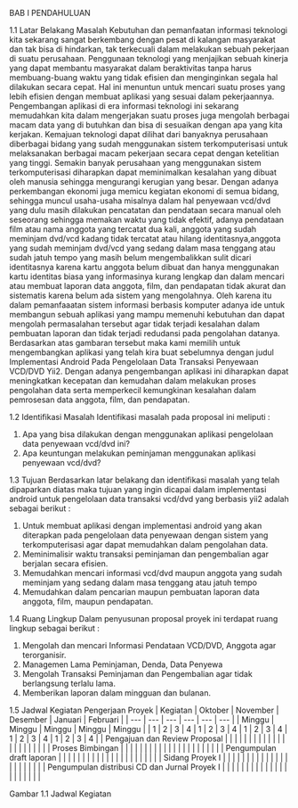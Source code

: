 BAB I
PENDAHULUAN

1.1	Latar Belakang Masalah 
Kebutuhan dan pemanfaatan informasi teknologi kita sekarang sangat berkembang dengan pesat di kalangan masyarakat dan tak bisa di hindarkan, tak terkecuali dalam melakukan sebuah pekerjaan di suatu perusahaan. Penggunaan teknologi yang menjajikan sebuah kinerja yang dapat membantu masyarakat dalam beraktivitas tanpa harus membuang-buang waktu yang tidak efisien dan menginginkan segala hal dilakukan secara cepat. Hal ini menuntun untuk mencari suatu proses yang lebih efisien dengan membuat aplikasi yang sesuai dalam pekerjaannya.
Pengembangan aplikasi di era informasi teknologi ini sekarang memudahkan kita dalam mengerjakan suatu proses juga mengolah berbagai macam data yang di butuhkan dan bisa di sesuaikan dengan apa yang kita kerjakan. Kemajuan teknologi dapat dilihat dari banyaknya perusahaan diberbagai bidang yang sudah menggunakan sistem terkomputerisasi untuk melaksanakan berbagai macam pekerjaan secara cepat dengan ketelitian yang tinggi. Semakin banyak perusahaan yang menggunakan sistem terkomputerisasi diharapkan dapat meminimalkan kesalahan yang dibuat oleh manusia sehingga mengurangi kerugian yang besar. 
Dengan adanya perkembangan ekonomi juga memicu kegiatan ekonomi di semua bidang, sehingga muncul usaha-usaha misalnya dalam hal penyewaan vcd/dvd yang dulu masih dilakukan pencatatan dan pendataan secara manual oleh seseorang sehingga memakan waktu yang tidak efektif, adanya pendataan film atau nama anggota yang tercatat dua kali, anggota yang sudah meminjam dvd/vcd kadang tidak tercatat atau hilang identitasnya,anggota yang sudah meminjam dvd/vcd yang sedang dalam masa tenggang atau sudah jatuh tempo yang masih belum mengembalikkan sulit dicari identitasnya karena kartu anggota belum dibuat dan hanya menggunakan kartu identitas biasa yang informasinya kurang lengkap dan dalam mencari atau membuat laporan data anggota, film, dan pendapatan tidak akurat dan sistematis karena belum ada sistem yang mengolahnya. 
Oleh karena itu dalam pemanfaaatan sistem informasi berbasis komputer adanya ide untuk membangun sebuah aplikasi yang mampu memenuhi kebutuhan dan dapat mengolah permasalahan tersebut agar tidak terjadi kesalahan dalam pembuatan laporan dan tidak terjadi redudansi pada pengolahan datanya.	Berdasarkan atas gambaran tersebut maka kami memilih untuk mengembangkan aplikasi yang telah kira buat sebelumnya dengan judul Implementasi Android Pada Pengelolaan Data Transaksi Penyewaan VCD/DVD Yii2. Dengan adanya pengembangan aplikasi ini diharapkan dapat meningkatkan kecepatan dan kemudahan dalam melakukan proses pengolahan data serta memperkecil kemungkinan kesalahan dalam pemrosesan data anggota, film, dan pendapatan.

1.2	Identifikasi Masalah
Identifikasi masalah pada proposal ini meliputi :
1.	Apa yang bisa dilakukan dengan menggunakan aplikasi pengelolaan data penyewaan vcd/dvd ini?
2.	Apa keuntungan melakukan peminjaman menggunakan aplikasi penyewaan vcd/dvd?

1.3	Tujuan
		Berdasarkan latar belakang dan identifikasi masalah yang telah dipaparkan diatas maka tujuan yang ingin dicapai dalam implementasi android untuk pengelolaan data transaksi vcd/dvd yang berbasis yii2 adalah sebagai berikut :
1.	Untuk membuat aplikasi dengan implementasi android yang akan diterapkan pada pengelolaan data penyewaan dengan sistem yang terkomputerisasi agar dapat memudahkan dalam pengolahan data.
2.	Meminimalisir waktu transaksi peminjaman dan pengembalian agar berjalan secara efisien.
3.	Memudahkan mencari informasi vcd/dvd maupun anggota yang sudah meminjam yang sedang dalam masa tenggang atau jatuh tempo 
4.	Memudahkan dalam pencarian maupun pembuatan laporan data anggota, film, maupun pendapatan.

1.4	Ruang Lingkup
Dalam penyusunan proposal proyek ini terdapat ruang lingkup sebagai berikut :
1.	Mengolah dan mencari Informasi Pendataan VCD/DVD, Anggota agar terorganisir.
2.	Managemen Lama Peminjaman, Denda, Data Penyewa
3.	Mengolah Transaksi Peminjaman dan Pengembalian agar tidak berlangsung terlalu lama.
4.	Memberikan laporan dalam mingguan dan bulanan.

1.5	Jadwal Kegiatan Pengerjaan Proyek
| Kegiatan | Oktober | November | Desember | Januari | Februari |
| --- | --- | --- | --- | --- | --- |
| Minggu | Minggu | Minggu | Minggu | Minggu |
| 1 | 2 | 3 | 4 | 1 | 2 | 3 | 4 | 1 | 2 | 3 | 4 | 1 | 2 | 3 | 4 | 1 | 2 | 3 | 4 |
| Pengajuan dan Review Proposal | | | | | | | | | | | | | | | | | | | | |
| Proses Bimbingan | | | | | | | | | | | | | | | | | | | | |
| Pengumpulan draft laporan | | | | | | | | | | | | | | | | | | | | |
| Sidang Proyek I | | | | | | | | | | | | | | | | | | | | |
| Pengumpulan distribusi CD dan Jurnal Proyek I | | | | | | | | | | | | | | | | | | | | |																				

Gambar 1.1 Jadwal Kegiatan
 
